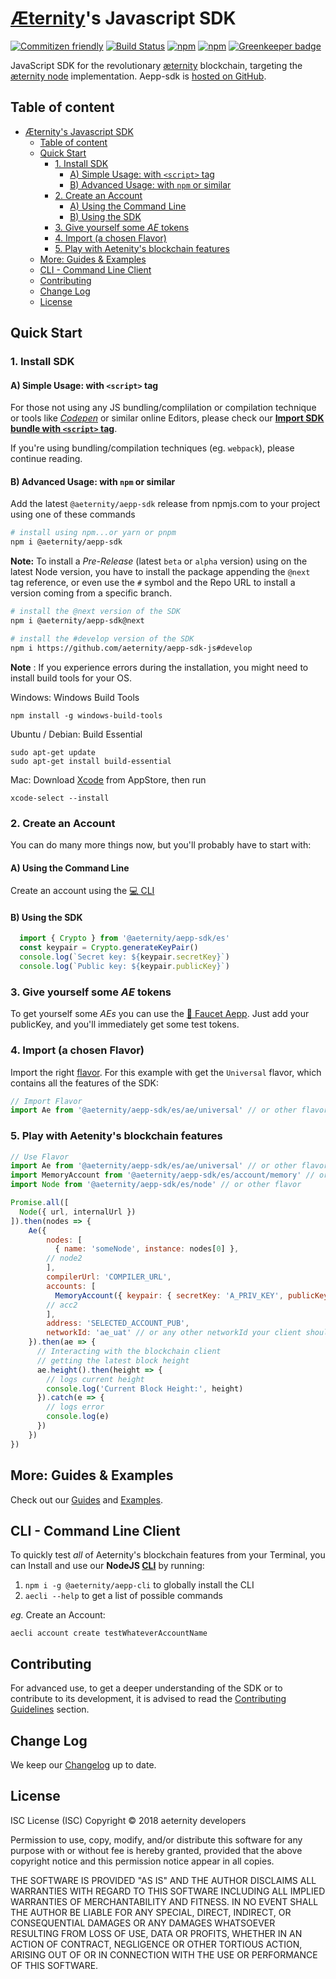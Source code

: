 # [Æternity](https://aeternity.com/)'s Javascript SDK

[![Commitizen friendly](https://img.shields.io/badge/commitizen-friendly-brightgreen.svg)](http://commitizen.github.io/cz-cli/)
[![Build Status](https://ci.aepps.com/buildStatus/icon?job=aepp-sdk-js/develop)](https://ci.aepps.com/job/aepp-sdk-js/job/develop/)
[![npm](https://img.shields.io/npm/v/@aeternity/aepp-sdk.svg)](https://www.npmjs.com/package/@aeternity/aepp-sdk)
[![npm](https://img.shields.io/npm/l/@aeternity/aepp-sdk.svg)](https://www.npmjs.com/package/@aeternity/aepp-sdk) [![Greenkeeper badge](https://badges.greenkeeper.io/aeternity/aepp-sdk-js.svg)](https://greenkeeper.io/)

JavaScript SDK for the revolutionary [æternity] blockchain, targeting the
[æternity node] implementation. Aepp-sdk is [hosted on GitHub].

[æternity]: https://aeternity.com/
[æternity node]: https://github.com/aeternity/aeternity
[hosted on GitHub]: https://github.com/aeternity/aepp-sdk-js

[develop branch]: https://github.com/aeternity/aepp-sdk-js/tree/develop

## Table of content
- [Æternity's Javascript SDK](#%C3%86ternitys-Javascript-SDK)
  - [Table of content](#Table-of-content)
  - [Quick Start](#Quick-Start)
    - [1. Install SDK](#1-Install-SDK)
      - [A) Simple Usage: with `<script>` tag](#A-Simple-Usage-with-script-tag)
      - [B) Advanced Usage: with `npm` or similar](#B-Advanced-Usage-with-npm-or-similar)
    - [2. Create an Account](#2-Create-an-Account)
      - [A) Using the Command Line](#A-Using-the-Command-Line)
      - [B) Using the SDK](#B-Using-the-SDK)
    - [3. Give yourself some _AE_ tokens](#3-Give-yourself-some-AE-tokens)
    - [4. Import (a chosen Flavor)](#4-Import-a-chosen-Flavor)
    - [5. Play with Aetenity's blockchain features](#5-Play-with-Aetenitys-blockchain-features)
  - [More: Guides & Examples](#More-Guides--Examples)
  - [CLI - Command Line Client](#CLI---Command-Line-Client)
  - [Contributing](#Contributing)
  - [Change Log](#Change-Log)
  - [License](#License)

## Quick Start

### 1. Install SDK
#### A) Simple Usage: with `<script>` tag
For those not using any JS bundling/complilation or compilation technique or tools like [_Codepen_](https://codepen.io/pen/) or similar online Editors, please check our [**Import SDK bundle with `<script>` tag**](docs/guides/import-script-tag.md).

If you're using bundling/compilation techniques (eg. `webpack`), please continue reading.

#### B) Advanced Usage: with `npm` or similar
Add the latest `@aeternity/aepp-sdk` release from npmjs.com to your project using one of these commands

```bash
# install using npm...or yarn or pnpm
npm i @aeternity/aepp-sdk
```

**Note:** To install a _Pre-Release_ (latest `beta` or `alpha` version) using on the latest Node version, you have to install the package appending the `@next` tag reference, or even use the `#` symbol and the Repo URL to install a version coming from a specific branch.
```bash
# install the @next version of the SDK
npm i @aeternity/aepp-sdk@next

# install the #develop version of the SDK
npm i https://github.com/aeternity/aepp-sdk-js#develop
```

**Note** : If you experience errors during the installation, you might need to install build tools for your OS.

Windows: Windows Build Tools
```
npm install -g windows-build-tools
```
Ubuntu / Debian: Build Essential
```
sudo apt-get update
sudo apt-get install build-essential
```
Mac:
Download [Xcode](https://apps.apple.com/de/app/xcode/id497799835?mt=12) from AppStore, then run
```
xcode-select --install
```

### 2. Create an Account
You can do many more things now, but you'll probably have to start with:

#### A) Using the Command Line
Create an account using the [💻 CLI](#cli---command-line-client)

#### B) Using the SDK

```javascript
  import { Crypto } from '@aeternity/aepp-sdk/es'
  const keypair = Crypto.generateKeyPair()
  console.log(`Secret key: ${keypair.secretKey}`)
  console.log(`Public key: ${keypair.publicKey}`)
```

### 3. Give yourself some _AE_ tokens
To get yourself some _AEs_ you can use the [🚰 Faucet Aepp](https://faucet.aepps.com/). Just add your publicKey, and you'll immediately get some test tokens.


### 4. Import (a chosen Flavor)

Import the right [flavor](docs/README.md#flavors--entry-points). For this example with get the `Universal` flavor, which contains all the features of the SDK:

```js
// Import Flavor
import Ae from '@aeternity/aepp-sdk/es/ae/universal' // or other flavor
```

### 5. Play with Aetenity's blockchain features

```js
// Use Flavor
import Ae from '@aeternity/aepp-sdk/es/ae/universal' // or other flavor
import MemoryAccount from '@aeternity/aepp-sdk/es/account/memory' // or other flavor
import Node from '@aeternity/aepp-sdk/es/node' // or other flavor

Promise.all([
  Node({ url, internalUrl })
]).then(nodes => {
    Ae({
        nodes: [
          { name: 'someNode', instance: nodes[0] },
        // node2
        ],
        compilerUrl: 'COMPILER_URL',
        accounts: [
          MemoryAccount({ keypair: { secretKey: 'A_PRIV_KEY', publicKey: 'A_PUB_ADDRESS' } }),
        // acc2
        ],
        address: 'SELECTED_ACCOUNT_PUB',
        networkId: 'ae_uat' // or any other networkId your client should connect to
    }).then(ae => {
      // Interacting with the blockchain client
      // getting the latest block height
      ae.height().then(height => {
        // logs current height
        console.log('Current Block Height:', height)
      }).catch(e => {
        // logs error
        console.log(e)
      })
    })
})

```

## More: Guides & Examples

Check out our [Guides](docs/README.md) and [Examples](examples/README.md).

## CLI - Command Line Client

To quickly test _all_ of Aeternity's blockchain features from your Terminal, you can Install and use our **NodeJS [CLI](https://github.com/aeternity/aepp-cli-js)** by running:

1. `npm i -g @aeternity/aepp-cli` to globally install the CLI
2. `aecli --help` to get a list of possible commands

_eg._ Create an Account:

`aecli account create testWhateverAccountName`

## Contributing

For advanced use, to get a deeper understanding of the SDK or to contribute to its development, it is advised to read the [Contributing Guidelines](docs/contrib/README.md) section.

## Change Log

We keep our [Changelog](CHANGELOG.md) up to date.

## License

ISC License (ISC)
Copyright © 2018 aeternity developers

Permission to use, copy, modify, and/or distribute this software for any purpose
with or without fee is hereby granted, provided that the above copyright notice
and this permission notice appear in all copies.

THE SOFTWARE IS PROVIDED "AS IS" AND THE AUTHOR DISCLAIMS ALL WARRANTIES WITH
REGARD TO THIS SOFTWARE INCLUDING ALL IMPLIED WARRANTIES OF MERCHANTABILITY AND
FITNESS. IN NO EVENT SHALL THE AUTHOR BE LIABLE FOR ANY SPECIAL, DIRECT,
INDIRECT, OR CONSEQUENTIAL DAMAGES OR ANY DAMAGES WHATSOEVER RESULTING FROM LOSS
OF USE, DATA OR PROFITS, WHETHER IN AN ACTION OF CONTRACT, NEGLIGENCE OR OTHER
TORTIOUS ACTION, ARISING OUT OF OR IN CONNECTION WITH THE USE OR PERFORMANCE OF
THIS SOFTWARE.
